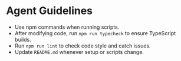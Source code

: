 # Agent Guidelines

- Use npm commands when running scripts.
- After modifying code, run `npm run typecheck` to ensure TypeScript builds.
- Run `npm run lint` to check code style and catch issues.
- Update `README.md` whenever setup or scripts change.
